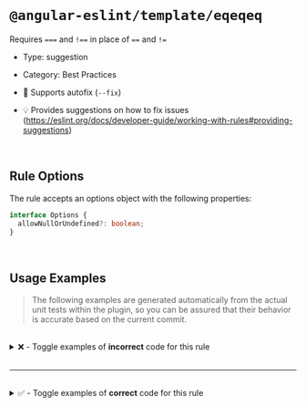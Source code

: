 <!--

  DO NOT EDIT.

  This markdown file was autogenerated using a mixture of the following files as the source of truth for its data:
  - ../../src/rules/eqeqeq.ts
  - ../../tests/rules/eqeqeq/cases.ts

  In order to update this file, it is therefore those files which need to be updated, as well as potentially the generator script:
  - ../../../../tools/scripts/generate-rule-docs.ts

-->

<br>

# `@angular-eslint/template/eqeqeq`

Requires `===` and `!==` in place of `==` and `!=`

- Type: suggestion
- Category: Best Practices
- 🔧 Supports autofix (`--fix`)

- 💡 Provides suggestions on how to fix issues (https://eslint.org/docs/developer-guide/working-with-rules#providing-suggestions)

<br>

## Rule Options

The rule accepts an options object with the following properties:

```ts
interface Options {
  allowNullOrUndefined?: boolean;
}

```

<br>

## Usage Examples

> The following examples are generated automatically from the actual unit tests within the plugin, so you can be assured that their behavior is accurate based on the current commit.

<br>

<details>
<summary>❌ - Toggle examples of <strong>incorrect</strong> code for this rule</summary>

<br>

#### Default Config

```json
{
  "rules": {
    "@angular-eslint/template/eqeqeq": [
      "error"
    ]
  }
}
```

<br>

#### ❌ Invalid Code

```html
{{ 'null' == test }}
   ~~~~~~~~~~~~~~
```

<br>

---

<br>

#### Custom Config

```json
{
  "rules": {
    "@angular-eslint/template/eqeqeq": [
      "error",
      [
        {
          "allowNullOrUndefined": true
        }
      ]
    ]
  }
}
```

<br>

#### ❌ Invalid Code

```html
<div [attr.disabled]="test != 'undefined' && null == '3'"></div>
                      ~~~~~~~~~~~~~~~~~~~
```

<br>

---

<br>

#### Default Config

```json
{
  "rules": {
    "@angular-eslint/template/eqeqeq": [
      "error"
    ]
  }
}
```

<br>

#### ❌ Invalid Code

```html
<div *ngIf="test == true || test1 !== undefined"></div>
            ~~~~~~~~~~~~
```

<br>

---

<br>

#### Default Config

```json
{
  "rules": {
    "@angular-eslint/template/eqeqeq": [
      "error"
    ]
  }
}
```

<br>

#### ❌ Invalid Code

```html
{{ one != '02' ? c > d : 'hey!' }}
   ~~~~~~~~~~~
```

<br>

---

<br>

#### Default Config

```json
{
  "rules": {
    "@angular-eslint/template/eqeqeq": [
      "error"
    ]
  }
}
```

<br>

#### ❌ Invalid Code

```html
{{ a === b && 1 == b ? c > d : 'hey!' }}
              ~~~~~~
```

<br>

---

<br>

#### Default Config

```json
{
  "rules": {
    "@angular-eslint/template/eqeqeq": [
      "error"
    ]
  }
}
```

<br>

#### ❌ Invalid Code

```html
{{ c > d ? a != b : 'hey!' }}
           ~~~~~~
```

<br>

---

<br>

#### Default Config

```json
{
  "rules": {
    "@angular-eslint/template/eqeqeq": [
      "error"
    ]
  }
}
```

<br>

#### ❌ Invalid Code

```html
{{ c > d ? 'hey!' : a == false }}
                    ~~~~~~~~~~
```

<br>

---

<br>

#### Custom Config

```json
{
  "rules": {
    "@angular-eslint/template/eqeqeq": [
      "error",
      [
        {
          "allowNullOrUndefined": true
        }
      ]
    ]
  }
}
```

<br>

#### ❌ Invalid Code

```html
{{ undefined == test1 && a === b ? (c > d ? d != '0' : v === 4) : 'hey!' }}
                                            ~~~~~~~~
```

<br>

---

<br>

#### Default Config

```json
{
  "rules": {
    "@angular-eslint/template/eqeqeq": [
      "error"
    ]
  }
}
```

<br>

#### ❌ Invalid Code

```html
{{ undefined != test1 }}
   ~~~~~~~~~~~~~~~~~~
```

</details>

<br>

---

<br>

<details>
<summary>✅ - Toggle examples of <strong>correct</strong> code for this rule</summary>

<br>

#### Default Config

```json
{
  "rules": {
    "@angular-eslint/template/eqeqeq": [
      "error"
    ]
  }
}
```

<br>

#### ✅ Valid Code

```html
{{ a === 1 }}
```

<br>

---

<br>

#### Default Config

```json
{
  "rules": {
    "@angular-eslint/template/eqeqeq": [
      "error"
    ]
  }
}
```

<br>

#### ✅ Valid Code

```html
<div [class.testing]="b === false">
```

<br>

---

<br>

#### Default Config

```json
{
  "rules": {
    "@angular-eslint/template/eqeqeq": [
      "error"
    ]
  }
}
```

<br>

#### ✅ Valid Code

```html
<div *ngIf="c === test">
```

<br>

---

<br>

#### Custom Config

```json
{
  "rules": {
    "@angular-eslint/template/eqeqeq": [
      "error",
      [
        {
          "allowNullOrUndefined": true
        }
      ]
    ]
  }
}
```

<br>

#### ✅ Valid Code

```html
<div *appShow="(d == null && e === null && (f | lowercase) == undefined) || g === undefined">
```

</details>

<br>
